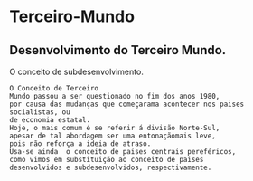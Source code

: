# Terceiro-Mundo

## Desenvolvimento do Terceiro Mundo.
 O conceito de  subdesenvolvimento.
 
```
O Conceito de Terceiro
Mundo passou a ser questionado no fim dos anos 1980,
por causa das mudanças que começarama acontecer nos paises socialistas, ou
de economia estatal.
Hoje, o mais comum é se referir á divisão Norte-Sul, 
apesar de tal abordagem ser uma entonaçãomais leve, 
pois não reforça a ideia de atraso. 
Usa-se ainda  o conceito de paises centrais pereféricos,
como vimos em substituição ao conceito de paises
desenvolvidos e subdesenvolvidos, respectivamente.
```

